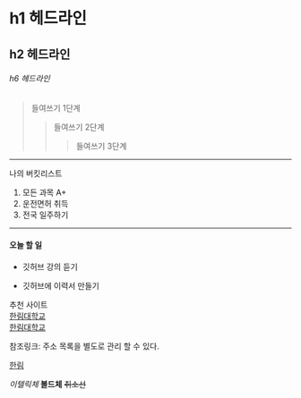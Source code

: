 # h1 헤드라인
## h2 헤드라인
###### h6 헤드라인

> 들여쓰기 1단계
>> 들여쓰기 2단계
>>> 들여쓰기 3단계
------------------------
나의 버킷리스트
1. 모든 과목 A+
2. 운전면허 취득
3. 전국 일주하기
************************
#### 오늘 할 일
* 깃허브 강의 듣기
+ 깃허브에 이력서 만들기 

추천 사이트  
[한림대학교](www.hallym.ac.kr)  
 <a href=www.hallym.ac.kr> 한림대학교 </a>  

참조링크: 주소 목록을 별도로 관리 할 수 있다.  

[hallym]:www.hallym.ac.kr/
[한림][hallym]

*이텔릭체*
**볼드체**
~~취소선~~
